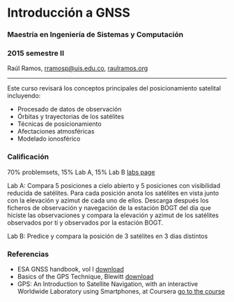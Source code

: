 # Introducción a GNSS
### Maestría en Ingeniería de Sistemas y Computación
### 2015 semestre II

Raúl Ramos, rramosp@uis.edu.co, [raulramos.org](http://raulramos.org)

---

Este curso revisará los conceptos principales del posicionamiento satelital incluyendo:

- Procesado de datos de observación
- Órbitas y trayectorias de los satélites
- Técnicas de posicionamiento
- Afectaciones atmosféricas
- Modelado ionosférico

### Calificación

70% problemsets, 15% Lab A, 15% Lab B [labs page](http://www.gps-lab.org/labs.html)

Lab A: Compara 5 posiciones a cielo abierto y 5 posiciones con visibilidad reducida de satélites. Para cada posición anota los satélites en vista junto con la elevación y azimut de cada uno de ellos. Descarga después los ficheros de observación y navegación de la estación BOGT del día que hiciste las observaciones y compara la elevación y azimut de los satélites observados por tí y observados por la estación BOGT.

Lab B: Predice y compara la posición de 3 satélites en 3 días distintos

### Referencias

- ESA GNSS handbook, vol I [download](http://www.navipedia.net/GNSS_Book/ESA_GNSS-Book_TM-23_Vol_I.pdf)
- Basics of the GPS Technique, Blewitt [download](http://www.nbmg.unr.edu/staff/pdfs/Blewitt%20Basics%20of%20gps.pdf)
- GPS: An Introduction to Satellite Navigation, with an interactive Worldwide Laboratory using Smartphones, at Coursera [go to the course](https://www.coursera.org/course/gpslab)
